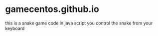 # gamecentos.github.io

this is a snake game code in java script you control the snake from your keyboard

